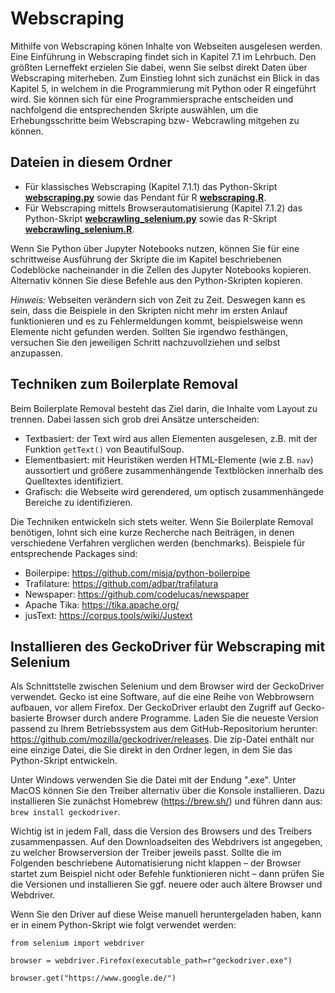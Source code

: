 # Webscraping

Mithilfe von Webscraping könen Inhalte von Webseiten ausgelesen werden. Eine Einführung in Webscraping findet sich in Kapitel 7.1 im Lehrbuch. Den größten Lerneffekt erzielen Sie dabei, wenn Sie selbst direkt Daten über Webscraping miterheben. Zum Einstieg lohnt sich zunächst ein Blick in das Kapitel 5, in welchem in die Programmierung mit Python oder R eingeführt wird. Sie können sich für eine Programmiersprache entscheiden und nachfolgend die entsprechenden Skripte auswählen, um die Erhebungsschritte beim Webscraping bzw- Webcrawling mitgehen zu können.

## Dateien in diesem Ordner
- Für klassisches Webscraping (Kapitel 7.1.1) das Python-Skript **[webscraping.py](webscraping.py)**  sowie das Pendant für R **[webscraping.R](webscraping.R)**.
- Für Webscraping mittels Browserautomatisierung (Kapitel 7.1.2) das Python-Skript **[webcrawling_selenium.py](webcrawling_selenium.py)**  sowie das R-Skript **[webcrawling_selenium.R](webcrawling_selenium.R)**.

Wenn Sie Python über Jupyter Notebooks nutzen, können Sie für eine schrittweise Ausführung der Skripte die im Kapitel beschriebenen Codeblöcke nacheinander in die Zellen des Jupyter Notebooks kopieren. Alternativ können Sie diese Befehle aus den Python-Skripten kopieren.

*Hinweis:* Webseiten verändern sich von Zeit zu Zeit. Deswegen kann es sein,
dass die Beispiele in den Skripten nicht mehr im ersten Anlauf funktionieren und es zu Fehlermeldungen kommt, beispielsweise wenn Elemente nicht gefunden werden. Sollten Sie  irgendwo festhängen, versuchen Sie den jeweiligen Schritt nachzuvollziehen und selbst anzupassen.

## Techniken zum Boilerplate Removal

Beim Boilerplate Removal besteht das Ziel darin, die Inhalte vom Layout zu trennen. Dabei lassen sich grob drei Ansätze unterscheiden:

- Textbasiert: der Text wird aus allen Elementen ausgelesen, z.B. mit der Funktion `getText()` von BeautifulSoup.
- Elementbasiert: mit Heuristiken werden HTML-Elemente (wie z.B. `nav`) aussortiert und größere zusammenhängende Textblöcken innerhalb des Quelltextes identifiziert.
- Grafisch: die Webseite wird gerendered, um optisch zusammenhängede Bereiche zu identifizieren.

Die Techniken entwickeln sich stets weiter. Wenn Sie Boilerplate Removal benötigen, lohnt sich eine kurze Recherche nach Beiträgen, in denen verschiedene Verfahren verglichen werden (benchmarks). Beispiele für entsprechende Packages sind:

- Boilerpipe: https://github.com/misja/python-boilerpipe
- Trafilature: https://github.com/adbar/trafilatura
- Newspaper: https://github.com/codelucas/newspaper
- Apache Tika: https://tika.apache.org/
- jusText: https://corpus.tools/wiki/Justext

## Installieren des GeckoDriver für Webscraping mit Selenium

Als Schnittstelle zwischen Selenium und dem Browser wird der GeckoDriver verwendet. Gecko ist eine Software, auf die eine Reihe von Webbrowsern aufbauen, vor allem Firefox. Der GeckoDriver erlaubt den Zugriff auf Gecko-basierte Browser durch andere Programme. Laden Sie die neueste Version passend zu Ihrem Betriebssystem aus dem GitHub-Repositorium herunter: https://github.com/mozilla/geckodriver/releases. Die zip-Datei enthält nur eine einzige Datei, die Sie direkt in den Ordner legen, in dem Sie das Python-Skript entwickeln.

Unter Windows verwenden Sie die Datei mit der Endung ".exe". Unter MacOS können Sie den Treiber alternativ über die Konsole installieren. Dazu installieren Sie zunächst Homebrew (https://brew.sh/) und führen dann aus: `brew install geckodriver`.

Wichtig ist in jedem Fall, dass die Version des Browsers und des Treibers zusammenpassen. Auf den Downloadseiten des Webdrivers ist angegeben, zu welcher Browserversion der Treiber jeweils passt. Sollte die im Folgenden beschriebene Automatisierung nicht klappen – der Browser startet zum Beispiel nicht oder Befehle funktionieren nicht – dann prüfen Sie die Versionen und installieren Sie ggf. neuere oder auch ältere Browser und Webdriver.

Wenn Sie den Driver auf diese Weise manuell heruntergeladen haben, kann er in einem Python-Skript wie folgt verwendet werden:

```
from selenium import webdriver

browser = webdriver.Firefox(executable_path=r"geckodriver.exe")

browser.get("https://www.google.de/")
```
